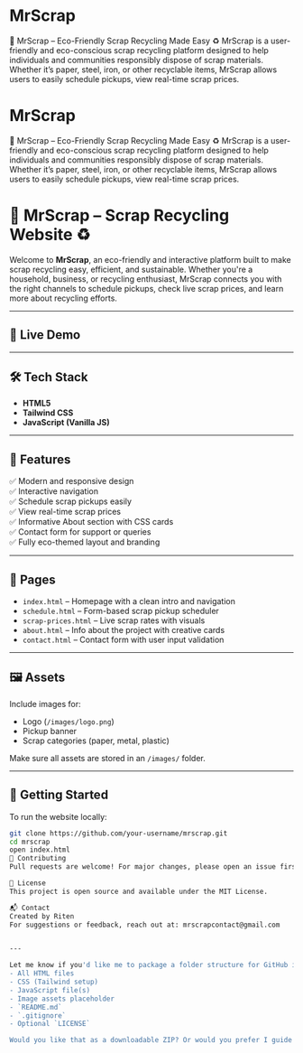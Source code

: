# MrScrap
🌿 MrScrap – Eco-Friendly Scrap Recycling Made Easy ♻️    MrScrap is a user-friendly and eco-conscious scrap recycling platform designed to help individuals and communities responsibly dispose of scrap materials. Whether it’s paper, steel, iron, or other recyclable items, MrScrap allows users to easily schedule pickups, view real-time scrap prices.
# MrScrap
🌿 MrScrap – Eco-Friendly Scrap Recycling Made Easy ♻️    MrScrap is a user-friendly and eco-conscious scrap recycling platform designed to help individuals and communities responsibly dispose of scrap materials. Whether it’s paper, steel, iron, or other recyclable items, MrScrap allows users to easily schedule pickups, view real-time scrap prices.
# 🌿 MrScrap – Scrap Recycling Website ♻️

Welcome to **MrScrap**, an eco-friendly and interactive platform built to make scrap recycling easy, efficient, and sustainable. Whether you're a household, business, or recycling enthusiast, MrScrap connects you with the right channels to schedule pickups, check live scrap prices, and learn more about recycling efforts.

---

## 🔗 Live Demo


---

## 🛠️ Tech Stack

- **HTML5**
- **Tailwind CSS**
- **JavaScript (Vanilla JS)**

---

## 📄 Features

✅ Modern and responsive design  
✅ Interactive navigation  
✅ Schedule scrap pickups easily  
✅ View real-time scrap prices  
✅ Informative About section with CSS cards  
✅ Contact form for support or queries  
✅ Fully eco-themed layout and branding

---

## 📁 Pages

- `index.html` – Homepage with a clean intro and navigation  
- `schedule.html` – Form-based scrap pickup scheduler  
- `scrap-prices.html` – Live scrap rates with visuals  
- `about.html` – Info about the project with creative cards  
- `contact.html` – Contact form with user input validation

---

## 🖼️ Assets

Include images for:
- Logo (`/images/logo.png`)
- Pickup banner
- Scrap categories (paper, metal, plastic)

Make sure all assets are stored in an `/images/` folder.

---

## 🚀 Getting Started

To run the website locally:

```bash
git clone https://github.com/your-username/mrscrap.git
cd mrscrap
open index.html
🤝 Contributing
Pull requests are welcome! For major changes, please open an issue first to discuss what you’d like to change.

📃 License
This project is open source and available under the MIT License.

📬 Contact
Created by Riten
For suggestions or feedback, reach out at: mrscrapcontact@gmail.com


---

Let me know if you'd like me to package a folder structure for GitHub including:
- All HTML files
- CSS (Tailwind setup)
- JavaScript file(s)
- Image assets placeholder
- `README.md`
- `.gitignore`
- Optional `LICENSE`

Would you like that as a downloadable ZIP? Or would you prefer I guide you through setting it up manually?
